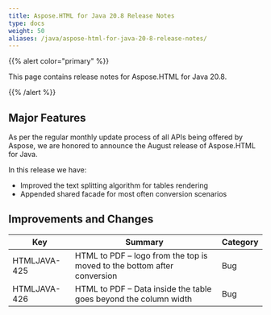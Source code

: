```yaml
---
title: Aspose.HTML for Java 20.8 Release Notes
type: docs
weight: 50
aliases: /java/aspose-html-for-java-20-8-release-notes/
---
```


{{% alert color="primary" %}}

This page contains release notes for Aspose.HTML for Java 20.8.

{{% /alert %}}
## **Major Features** ##
As per the regular monthly update process of all APIs being offered by Aspose, we are honored to announce the August release of Aspose.HTML for Java.

In this release we have:

 * Improved the text splitting algorithm for tables rendering
 * Appended shared facade for most often conversion scenarios

## **Improvements and Changes** ##
|Key|Summary|Category|
|---|---|---|
|HTMLJAVA-425| HTML to PDF – logo from the top is moved to the bottom after conversion|Bug|
HTMLJAVA-426| HTML to PDF – Data inside the table goes beyond the column width|Bug|
